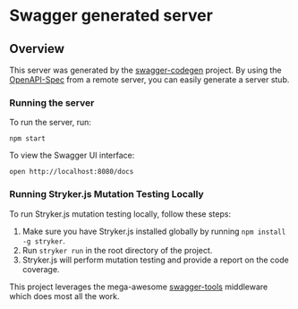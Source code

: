 # Swagger generated server

## Overview
This server was generated by the [swagger-codegen](https://github.com/swagger-api/swagger-codegen) project.  By using the [OpenAPI-Spec](https://github.com/OAI/OpenAPI-Specification) from a remote server, you can easily generate a server stub.

### Running the server
To run the server, run:

```
npm start
```

To view the Swagger UI interface:

```
open http://localhost:8080/docs
```

### Running Stryker.js Mutation Testing Locally
To run Stryker.js mutation testing locally, follow these steps:

1. Make sure you have Stryker.js installed globally by running `npm install -g stryker`.
2. Run `stryker run` in the root directory of the project.
3. Stryker.js will perform mutation testing and provide a report on the code coverage.

This project leverages the mega-awesome [swagger-tools](https://github.com/apigee-127/swagger-tools) middleware which does most all the work.
